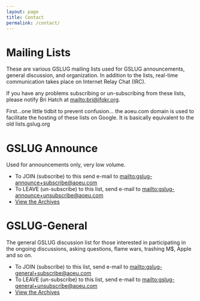 ```yaml
---
layout: page
title: Contact
permalink: /contact/
---
```


# Mailing Lists
These are various GSLUG mailing lists used for GSLUG announcements, general discussion, and organization. In addition to the lists, real-time communication takes place on Internet Relay Chat (IRC).

If you have any problems subscribing or un-subscribing from these lists, please notify Bri Hatch at <mailto:bri@ifokr.org>.

First...one little tidbit to prevent confusion... the aoeu.com domain is used to facilitate the hosting of these lists on Google. It is basically equivalent to the old lists.gslug.org

# GSLUG Announce
Used for announcements only, very low volume.

* To JOIN (subscribe) to this send e-mail to <mailto:gslug-announce+subscribe@aoeu.com>
* To LEAVE (un-subscribe) to this list, send e-mail to <mailto:gslug-announce+unsubscribe@aoeu.com>
* [View the Archives](https://groups.google.com/a/aoeu.com/group/gslug-announce/topics)

# GSLUG-General
The general GSLUG discussion list for those interested in participating in the ongoing discussions, asking questions, flame wars, trashing M$, Apple and so on.

* To JOIN (subscribe) to this list, send e-mail to <mailto:gslug-general+subscribe@aoeu.com>
* To LEAVE (un-subscribe) to this list, send e-mail to <mailto:gslug-general+unsubscribe@aoeu.com>
* [View the Archives](https://groups.google.com/a/aoeu.com/forum/#!forum/gslug-general)

